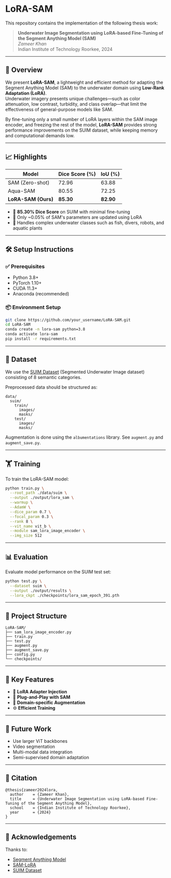 
# LoRA-SAM
This repository contains the implementation of the following thesis work:  
> **Underwater Image Segmentation using LoRA-based Fine-Tuning of the Segment Anything Model (SAM)**  
> *Zameer Khan*  
> Indian Institute of Technology Roorkee, 2024  

---

## 🌊 Overview

We present **LoRA-SAM**, a lightweight and efficient method for adapting the Segment Anything Model (SAM) to the underwater domain using **Low-Rank Adaptation (LoRA)**.  
Underwater imagery presents unique challenges—such as color attenuation, low contrast, turbidity, and class overlap—that limit the effectiveness of general-purpose models like SAM.

By fine-tuning only a small number of LoRA layers within the SAM image encoder, and freezing the rest of the model, **LoRA-SAM** provides strong performance improvements on the SUIM dataset, while keeping memory and computational demands low.

---

## 📈 Highlights
| Model         | Dice Score (%) | IoU (%) |
|---------------|----------------|---------|
| SAM (Zero-shot) | 72.96         | 63.88   |
| Aqua-SAM        | 80.55         | 72.25   |
| **LoRA-SAM (Ours)** | **85.30**  | **82.90** |

- 🚀 **85.30% Dice Score** on SUIM with minimal fine-tuning
- 🧠 Only ~0.05% of SAM's parameters are updated using LoRA
- 🐠 Handles complex underwater classes such as fish, divers, robots, and aquatic plants

---

## 🛠️ Setup Instructions

### ✅ Prerequisites
- Python 3.8+
- PyTorch 1.10+
- CUDA 11.3+
- Anaconda (recommended)

### 📦 Environment Setup
```bash
git clone https://github.com/your_username/LoRA-SAM.git
cd LoRA-SAM
conda create -n lora-sam python=3.8
conda activate lora-sam
pip install -r requirements.txt
```

---

## 🧪 Dataset

We use the [SUIM Dataset](https://irvlab.cs.umn.edu/resources/suim-dataset) (Segmented Underwater Image dataset) consisting of 8 semantic categories.

Preprocessed data should be structured as:
```
data/
  suim/
    train/
      images/
      masks/
    test/
      images/
      masks/
```

Augmentation is done using the `albumentations` library. See `augment.py` and `augment_save.py`.

---

## 🏋️ Training

To train the LoRA-SAM model:
```bash
python train.py \
  --root_path ./data/suim \
  --output ./output/lora_sam \
  --warmup \
  --AdamW \
  --dice_param 0.7 \
  --focal_param 0.3 \
  --rank 8 \
  --vit_name vit_b \
  --module sam_lora_image_encoder \
  --img_size 512
```

---

## 📊 Evaluation

Evaluate model performance on the SUIM test set:
```bash
python test.py \
  --dataset suim \
  --output ./output/results \
  --lora_ckpt ./checkpoints/lora_sam_epoch_391.pth
```

---

## 📁 Project Structure

```
LoRA-SAM/
├── sam_lora_image_encoder.py
├── train.py
├── test.py
├── augment.py
├── augment_save.py
├── config.py
└── checkpoints/
```

---

## 📌 Key Features

- 🔁 **LoRA Adapter Injection**
- 🧩 **Plug-and-Play with SAM**
- 🎨 **Domain-specific Augmentation**
- ⚙️ **Efficient Training**

---

## 🔮 Future Work

- Use larger ViT backbones  
- Video segmentation  
- Multi-modal data integration  
- Semi-supervised domain adaptation

---

## 📖 Citation

```
@thesis{zameer2024lora,
  author    = {Zameer Khan},
  title     = {Underwater Image Segmentation using LoRA-based Fine-Tuning of the Segment Anything Model},
  school    = {Indian Institute of Technology Roorkee},
  year      = {2024}
}
```

---

## 🤝 Acknowledgements

Thanks to:
- [Segment Anything Model](https://github.com/facebookresearch/segment-anything)
- [SAM-LoRA](https://github.com/JamesQFreeman/Sam_LoRA)
- [SUIM Dataset](https://irvlab.cs.umn.edu/resources/suim-dataset)
